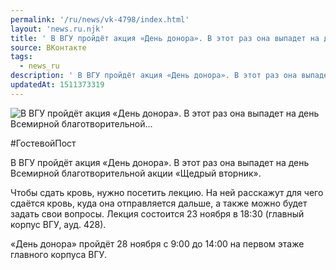 ```yaml
---
permalink: '/ru/news/vk-4798/index.html'
layout: 'news.ru.njk'
title: ' В ВГУ пройдёт акция «День донора». В этот раз она выпадет на день Всемирной благотворительной…'
source: ВКонтакте
tags:
  - news_ru
description: ' В ВГУ пройдёт акция «День донора». В этот раз она выпадет на день Всемирной благотворительной…'
updatedAt: 1511373319
---
```

![ В ВГУ пройдёт акция «День донора». В этот раз она выпадет на день Всемирной благотворительной…](https://sun9-38.userapi.com/impf/c840122/v840122282/4d5a5/g1hm33k5qMk.jpg?size=1280x720&quality=96&sign=1afceb36ece33e2c0e796f40700f5bc0&c_uniq_tag=noY1vW0WeCyfEpc8zHVD46jGEXrFSukQ8KCt_5ONue4&type=album)

#ГостевойПост

В ВГУ пройдёт акция «День донора». В этот раз она выпадет на день Всемирной благотворительной акции «Щедрый вторник».

Чтобы сдать кровь, нужно посетить лекцию. На ней расскажут для чего сдаётся кровь, куда она отправляется дальше, а также можно будет задать свои вопросы. Лекция состоится 23 ноября в 18:30 (главный корпус ВГУ, ауд. 428).

«День донора» пройдёт 28 ноября с 9:00 до 14:00 на первом этаже главного корпуса ВГУ.
